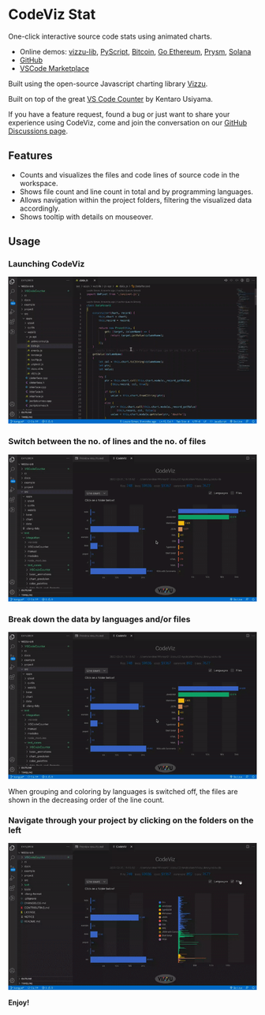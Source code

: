 # CodeViz Stat

One-click interactive source code stats using animated charts.

- Online demos: [vizzu-lib](https://vizzuhq.github.io/codeviz/?project=vizzu-lib), [PyScript](https://vizzuhq.github.io/codeviz/?project=PyScript), [Bitcoin](https://vizzuhq.github.io/codeviz/?project=bitcoin), [Go Ethereum](https://vizzuhq.github.io/codeviz/?project=Go_Ethereum), [Prysm](https://vizzuhq.github.io/codeviz/?project=prysm), [Solana](https://vizzuhq.github.io/codeviz/?project=solana)
- [GitHub](https://github.com/vizzuhq/codeviz/) 
- [VSCode Marketplace](https://marketplace.visualstudio.com/items?itemName=vizzuhq.code-viz-stat)

Built using the open-source Javascript charting library [Vizzu](https://github.com/vizzuhq/vizzu-lib).

Built on top of the great [VS Code Counter](https://marketplace.visualstudio.com/items?itemName=uctakeoff.vscode-counter) by Kentaro Usiyama.

If you have a feature request, found a bug or just want to share your experience using CodeViz, come and join the conversation on our [GitHub Discussions page](https://github.com/vizzuhq/codeviz/discussions/).

## Features
- Counts and visualizes the files and code lines of source code in the workspace.
- Shows file count and line count in total and by programming languages.
- Allows navigation within the project folders, filtering the visualized data accordingly.
- Shows tooltip with details on mouseover.

## Usage
### Launching CodeViz
![Launching CodeViz](images/guide_1_start.gif)

### Switch between the no. of lines and the no. of files
![lines_or_files](images/guide_3_dropdown.gif)

### Break down the data by languages and/or files
![Languages_Files_Checkboxes](images/guide_2_checkbox.gif)

When grouping and coloring by languages is switched off, the files are shown in the decreasing order of the line count.

### Navigate through your project by clicking on the folders on the left
![Languages_Files_Checkboxes](images/guide_4_navig.gif)

**Enjoy!**
